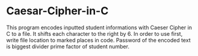 # Caesar-Cipher-in-C
This program encodes inputted student informations with Caeser Cipher in C to a file. 
It shifts each character to the right by 6. 
In order to use first, write file location to marked places in code. 
Password of the encoded text is biggest divider prime factor of student number.
